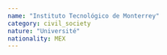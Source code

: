```yaml
---
name: "Instituto Tecnológico de Monterrey"
category: civil_society
nature: "Université"
nationality: MEX
---
```

    